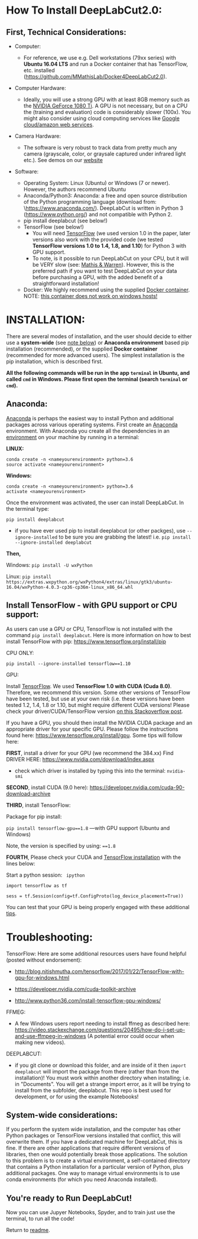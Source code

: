 # How To Install DeepLabCut2.0:

## First, Technical Considerations:

- Computer: 

     - For reference, we use e.g. Dell workstations (79xx series) with **Ubuntu 16.04 LTS** and run a Docker container that has TensorFlow, etc. installed (https://github.com/MMathisLab/Docker4DeepLabCut2.0). 

- Computer Hardware:
     - Ideally, you will use a strong GPU with at least 8GB memory such as the [NVIDIA GeForce 1080 Ti](https://www.nvidia.com/en-us/geforce/products/10series/geforce-gtx-1080/).  A GPU is not necessary, but on a CPU the (training and evaluation) code is considerably slower (100x). You might also consider using cloud computing services like [Google cloud/amazon web services](https://github.com/AlexEMG/DeepLabCut/issues/47).

- Camera Hardware:
     - The software is very robust to track data from pretty much any camera (grayscale, color, or graysale captured under infrared light etc.). See demos on our [website](https://www.mousemotorlab.org/deeplabcut/)

     
- Software: 
     - Operating System: Linux (Ubuntu) or Windows (7 or newer). However, the authors recommend Ubuntu
     - Anaconda/Python3: Anaconda: a free and open source distribution of the Python programming language (download from: \https://www.anaconda.com/). DeepLabCut is written in Python 3 (https://www.python.org/) and not compatible with Python 2. 
     - pip install deeplabcut (see below!) 
     - TensorFlow (see below!)
       - You will need [TensorFlow](https://www.tensorflow.org/) (we used version 1.0 in the paper, later versions also work with the provided code (we tested **TensorFlow versions 1.0 to 1.4, 1.8, and  1.10**) for Python 3 with GPU support. 
        - To note, is it possible to run DeepLabCut on your CPU, but it will be VERY slow (see: [Mathis & Warren](https://www.biorxiv.org/content/early/2018/10/30/457242)). However, this is the preferred path if you want to test DeepLabCut on your data before purchasing a GPU, with the added benefit of a straightforward installation! 
     - Docker: We highly recommend using the supplied [Docker container](https://github.com/MMathisLab/Docker4DeepLabCut2.0). 
     NOTE: [this container does not work on windows hosts!](https://github.com/NVIDIA/nvidia-docker/issues/43)
     
    
 # INSTALLATION:
 
 There are several modes of installation, and the user should decide to either use a **system-wide** (see [note below](/docs/installation.md#system-wide-considerations)) or **Anaconda environment** based pip installation (recommended), or the supplied **Docker container** (recommended for more advanced users). The simplest installation is the pip installation, which is  described first.
 
 **All the following commands will be run in the app ``terminal`` in Ubuntu, and called ``cmd`` in Windows. Please first open the terminal (search ``terminal`` or ``cmd``).**
 
 ## Anaconda:  
[Anaconda](https://anaconda.org/anaconda/python) is perhaps the easiest way to install Python and additional packages across various operating systems. First create an [Anaconda](https://anaconda.org/anaconda/python) environment.  With Anaconda you create all the dependencies in an [environment](https://conda.io/docs/user-guide/tasks/manage-environments.html) on your machine by running in a terminal:

**LINUX:**
```
conda create -n <nameyourenvironment> python=3.6
source activate <nameyourenvironment>
```
**Windows:** 
```
conda create -n <nameyourenvironment> python=3.6
activate <nameyourenvironment>
```
Once the environment was activated, the user can install DeepLabCut. In the terminal type: 
```
pip install deeplabcut 
```
 * if you have ever used pip to install deeplabcut (or other packges), use ``--ignore-installed`` to be sure you are grabbing the latest! i.e. ``pip install --ignore-installed deeplabcut``

**Then,**

Windows: ```pip install -U wxPython ``` 

Linux: ```pip install https://extras.wxpython.org/wxPython4/extras/linux/gtk3/ubuntu-16.04/wxPython-4.0.3-cp36-cp36m-linux_x86_64.whl```

## Install TensorFlow - with GPU support or CPU support:
As users can use a GPU or CPU, TensorFlow is not installed with the command ``pip install deeplabcut``. 
Here is more information on how to best install TensorFlow with pip: https://www.tensorflow.org/install/pip

CPU ONLY: 

``pip install --ignore-installed tensorflow==1.10``

GPU: 

Install [TensorFlow](https://www.tensorflow.org/). We used **TensorFlow 1.0 with CUDA (Cuda 8.0)**. Therefore, we recommend this version. Some other versions of TensorFlow have been tested, but use at your own risk (i.e. these versions have been tested 1.2, 1.4, 1.8 or 1.10, but might require different CUDA versions! Please check your driver/CUDA/TensorFlow version [on this Stackoverflow post](https://stackoverflow.com/questions/30820513/what-is-version-of-cuda-for-nvidia-304-125/30820690#30820690).

If you have a GPU, you should then install the NVIDIA CUDA package and an appropriate driver for your specific GPU. Please follow the instructions found here: https://www.tensorflow.org/install/gpu. Some tips will follow here:

**FIRST**, install a driver for your GPU (we recommend the 384.xx) Find DRIVER HERE: https://www.nvidia.com/download/index.aspx
- check which driver is installed by typing this into the terminal: ``nvidia-smi``

**SECOND**, install CUDA (9.0 here): https://developer.nvidia.com/cuda-90-download-archive

**THIRD**, install TensorFlow: 

Package for pip install:

``pip install tensorflow-gpu==1.8`` —with GPU support (Ubuntu and Windows)

Note, the version is specified by using: ``==1.8``

**FOURTH**, Please check your CUDA and [TensorFlow installation](https://www.tensorflow.org/install/) with the lines below:

Start a python session: 
`` ipython``

``import tensorflow as tf``

``sess = tf.Session(config=tf.ConfigProto(log_device_placement=True))``

You can test that your GPU is being properly engaged with these additional [tips](https://www.tensorflow.org/programmers_guide/using_gpu).

# Troubleshooting: 

TensorFlow:
Here are some additional resources users have found helpful (posted without endorsement):

- http://blog.nitishmutha.com/tensorflow/2017/01/22/TensorFlow-with-gpu-for-windows.html

- https://developer.nvidia.com/cuda-toolkit-archive

- http://www.python36.com/install-tensorflow-gpu-windows/

FFMEG:

- A few Windows users report needing to install ffmeg as described here: https://video.stackexchange.com/questions/20495/how-do-i-set-up-and-use-ffmpeg-in-windows (A potential error could occur when making new videos). 

DEEPLABCUT: 

- if you git clone or download this folder, and are inside of it then ``import deeplabcut`` will import the package from there (rather than from the installation)! You must work within another directory when installing; i.e. in "Documents". You will get a strange import error, as it will be trying to install from the subfolder, deeplabcut. This repo is best used for development, or for using the example Notebooks!

## System-wide considerations:

If you perform the system wide installation, and the computer has other Python packages or TensorFlow versions installed that conflict, this will overwrite them. If you have a dedicated machine for DeepLabCut, this is fine. If there are other applications that require different versions of libraries, then one would potentially break those applications. The solution to this problem is to create a virtual environment, a self-contained directory that contains a Python installation for a particular version of Python, plus additional packages. One way to manage virtual environments is to use conda environments (for which you need Anaconda installed). 

## You're ready to Run DeepLabCut! 

Now you can use Jupyer Notebooks, Spyder, and to train just use the terminal, to run all the code!
          
 Return to [readme](../README.md).

